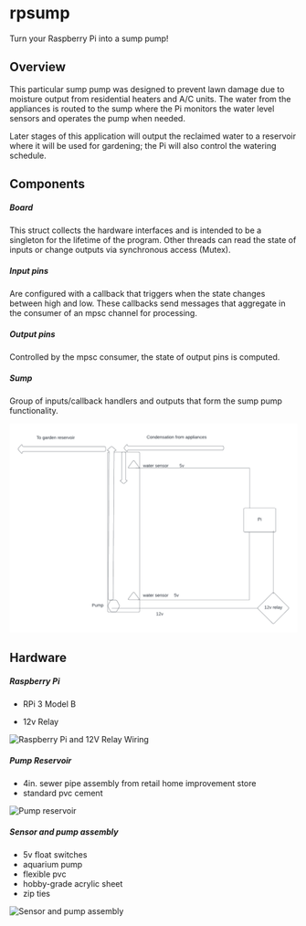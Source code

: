 # rpsump

Turn your Raspberry Pi into a sump pump!

## Overview

This particular sump pump was designed to prevent lawn damage due to moisture output from residential heaters and A/C units. The water from the appliances is routed to the sump where the Pi monitors the water level sensors and operates the pump when needed.

Later stages of this application will output the reclaimed water to a reservoir where it will be used for gardening; the Pi will also control the watering schedule.

## Components

##### Board

This struct collects the hardware interfaces and is intended to be a singleton for the lifetime of the program. Other threads can read the state of inputs or change outputs via synchronous access (Mutex).

##### Input pins

Are configured with a callback that triggers when the state changes between high and low. These callbacks send messages that aggregate in the consumer of an mpsc channel for processing.

##### Output pins

Controlled by the mpsc consumer, the state of output pins is computed.

##### Sump

Group of inputs/callback handlers and outputs that form the sump pump functionality.

![Sump pump diagram](./assets/rp_sump.png)

## Hardware

##### Raspberry Pi

- RPi 3 Model B

- 12v Relay

![Raspberry Pi and 12V Relay Wiring](https://drive.google.com/uc?id=1UQZAugLhoaG8qODDQBWJ980w4ulJBQFf)

##### Pump Reservoir

- 4in. sewer pipe assembly from retail home improvement store
- standard pvc cement

![Pump reservoir](https://drive.google.com/uc?id=1n1YzGied9_GeD2SX95VH9Bm8LnP7bPMG)


##### Sensor and pump assembly


- 5v float switches
- aquarium pump
- flexible pvc
- hobby-grade acrylic sheet
- zip ties

![Sensor and pump assembly](https://drive.google.com/uc?id=1mZDRnuOX3855pdJ-EjUzNaiFuBW8YkLJ)
